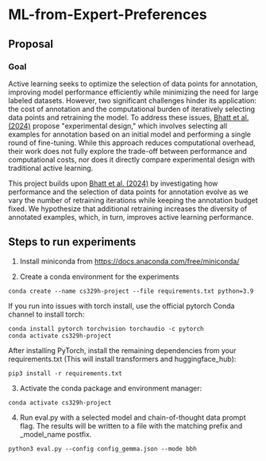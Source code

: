 # ML-from-Expert-Preferences

## Proposal

### Goal
Active learning seeks to optimize the selection of data points for annotation, improving model performance efficiently while minimizing the need for large labeled datasets. However, two significant challenges hinder its application: the cost of annotation and the computational burden of iteratively selecting data points and retraining the model. To address these issues, [Bhatt et al. (2024)](https://arxiv.org/abs/2401.06692v3) propose "experimental design," which involves selecting all examples for annotation based on an initial model and performing a single round of fine-tuning. While this approach reduces computational overhead, their work does not fully explore the trade-off between performance and computational costs, nor does it directly compare experimental design with traditional active learning.

This project builds upon [Bhatt et al. (2024)](https://arxiv.org/abs/2401.06692v3) by investigating how performance and the selection of data points for annotation evolve as we vary the number of retraining iterations while keeping the annotation budget fixed. We hypothesize that additional retraining increases the diversity of annotated examples, which, in turn, improves active learning performance.

## Steps to run experiments

1) Install miniconda from https://docs.anaconda.com/free/miniconda/

2) Create a conda environment for the experiments
```
conda create --name cs329h-project --file requirements.txt python=3.9
```

If you run into issues with torch install, use the official pytorch Conda channel to install torch:
```
conda install pytorch torchvision torchaudio -c pytorch
conda activate cs329h-project
```

After installing PyTorch, install the remaining dependencies from your requirements.txt (This will install transformers and huggingface_hub):
```
pip3 install -r requirements.txt
```

3) Activate the conda package and environment manager:
```
conda activate cs329h-project
```

4) Run eval.py with a selected model and chain-of-thought data prompt flag. The results will be written to a file with the matching prefix and _model_name postfix.
```
python3 eval.py --config config_gemma.json --mode bbh
```

